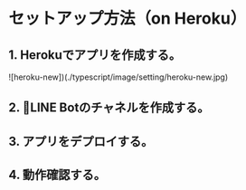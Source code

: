 # セットアップ方法（on Heroku）

## 1. Herokuでアプリを作成する。

![heroku-new])(./typescript/image/setting/heroku-new.jpg)

## 2. LINE Botのチャネルを作成する。

## 3. アプリをデプロイする。

## 4. 動作確認する。
